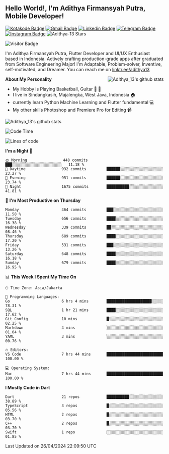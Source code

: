 
## Hello World!, I'm Adithya Firmansyah Putra, Mobile Developer!

[![Kotakode Badge](https://img.shields.io/badge/-Kotakode-green?style=plastic&logo=Kotakode&link=https://kotakode.com/users/527/adithya-13)](https://kotakode.com/users/527/adithya-13)
[![Gmail Badge](https://img.shields.io/badge/-Gmail-white?style=plastic&logo=Gmail&link=mailto:aditputrafirmansyah@gmail.com)](mailto:aditputrafirmansyah@gmail.com)
[![Linkedin Badge](https://img.shields.io/badge/-LinkedIn-blue?style=plastic&logo=Linkedin&link=https://www.linkedin.com/in/aditputrafirmansyah/)](https://www.linkedin.com/in/aditputrafirmansyah/) 
[![Telegram Badge](https://img.shields.io/badge/-Telegram-blue?style=plastic&logo=telegram&link=https://t.me/Adithya_13)](https://t.me/Adithya_13) 
[![Instagram Badge](https://img.shields.io/badge/-Instagram-white?style=plastic&logo=instagram&link=https://www.instagram.com/adithya_firmansyahputra/)](https://www.instagram.com/adithya_firmansyahputra/)
![Adithya-13 Stars](https://img.shields.io/github/stars/Adithya-13?affiliations=OWNER&style=social)

![Visitor Badge](https://visitor-badge.laobi.icu/badge?page_id=Adithya-13.Adithya-13)

I'm Adithya Firmansyah Putra, Flutter Developer and UI/UX Enthusiast based in Indonesia. Actively crafting production-grade apps after graduated from Software Engineering Major! I'm Adaptable, Problem-solver, Inventive, self-motivated, and Dreamer. You can reach me on [linktr.ee/adithya13](https://linktr.ee/adithya13)

<img align="right" alt="Adithya_13's github stats" src="https://github-readme-stats.vercel.app/api/top-langs/?username=Adithya-13&theme=radical&show_icons=true&hide_border=true&line_height=24"/>

**About My Personality**

- My Hobby is Playing Basketball, Guitar :basketball: :guitar: 
- I live in Sindangkasih, Majalengka, West Java, Indonesia :house:
- currently learn Python Machine Learning and Flutter fundamental :computer:
- My other skills Photoshop and Premiere Pro for Editing :video_camera:

<img alt="Adithya_13's github stats" src="https://github-readme-stats.vercel.app/api?username=Adithya-13&count_private=true&show_icons=true&hide_border=true&include_all_commits=true&line_height=24&theme=radical"/>

<!--START_SECTION:waka-->
![Code Time](http://img.shields.io/badge/Code%20Time-2%2C156%20hrs%2025%20mins-blue)

![Lines of code](https://img.shields.io/badge/From%20Hello%20World%20I%27ve%20Written-2.3%20million%20lines%20of%20code-blue)

**I'm a Night 🦉** 

```text
🌞 Morning                448 commits         ███░░░░░░░░░░░░░░░░░░░░░░   11.18 % 
🌆 Daytime                932 commits         ██████░░░░░░░░░░░░░░░░░░░   23.27 % 
🌃 Evening                951 commits         ██████░░░░░░░░░░░░░░░░░░░   23.74 % 
🌙 Night                  1675 commits        ██████████░░░░░░░░░░░░░░░   41.81 % 
```
📅 **I'm Most Productive on Thursday** 

```text
Monday                   464 commits         ███░░░░░░░░░░░░░░░░░░░░░░   11.58 % 
Tuesday                  656 commits         ████░░░░░░░░░░░░░░░░░░░░░   16.38 % 
Wednesday                339 commits         ██░░░░░░░░░░░░░░░░░░░░░░░   08.46 % 
Thursday                 689 commits         ████░░░░░░░░░░░░░░░░░░░░░   17.20 % 
Friday                   531 commits         ███░░░░░░░░░░░░░░░░░░░░░░   13.26 % 
Saturday                 648 commits         ████░░░░░░░░░░░░░░░░░░░░░   16.18 % 
Sunday                   679 commits         ████░░░░░░░░░░░░░░░░░░░░░   16.95 % 
```


📊 **This Week I Spent My Time On** 

```text
🕑︎ Time Zone: Asia/Jakarta

💬 Programming Languages: 
Go                       6 hrs 4 mins        ████████████████████░░░░░   78.31 % 
SQL                      1 hr 21 mins        ████░░░░░░░░░░░░░░░░░░░░░   17.62 % 
Git Config               10 mins             █░░░░░░░░░░░░░░░░░░░░░░░░   02.25 % 
Markdown                 4 mins              ░░░░░░░░░░░░░░░░░░░░░░░░░   01.04 % 
YAML                     3 mins              ░░░░░░░░░░░░░░░░░░░░░░░░░   00.76 % 

🔥 Editors: 
VS Code                  7 hrs 44 mins       █████████████████████████   100.00 % 

💻 Operating System: 
Mac                      7 hrs 44 mins       █████████████████████████   100.00 % 
```

**I Mostly Code in Dart** 

```text
Dart                     21 repos            ██████████░░░░░░░░░░░░░░░   38.89 % 
TypeScript               3 repos             █░░░░░░░░░░░░░░░░░░░░░░░░   05.56 % 
HTML                     2 repos             █░░░░░░░░░░░░░░░░░░░░░░░░   03.70 % 
C++                      2 repos             █░░░░░░░░░░░░░░░░░░░░░░░░   03.70 % 
Swift                    1 repo              ░░░░░░░░░░░░░░░░░░░░░░░░░   01.85 % 
```




 Last Updated on 26/04/2024 22:09:50 UTC
<!--END_SECTION:waka-->
